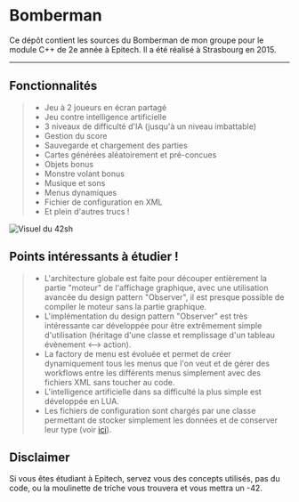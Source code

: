 Bomberman
===================

Ce dépôt contient les sources du Bomberman de mon groupe pour le module C++ de 2e année à Epitech.
Il a été réalisé à Strasbourg en 2015.

----------

Fonctionnalités
-------------

> - Jeu à 2 joueurs en écran partagé
> - Jeu contre intelligence artificielle
> - 3 niveaux de difficulté d'IA (jusqu'à un niveau imbattable)
> - Gestion du score
> - Sauvegarde et chargement des parties
> - Cartes générées aléatoirement et pré-concues
> - Objets bonus
> - Monstre volant bonus
> - Musique et sons
> - Menus dynamiques
> - Fichier de configuration en XML
> - Et plein d'autres trucs !

![Visuel du 42sh](http://antoine.buchser.fr/uploads/projects/thumbnails/bomberman.jpg)

Points intéressants à étudier !
-------------

> - L'architecture globale est faite pour découper entièrement la partie "moteur" de l'affichage graphique, avec une utilisation avancée du design pattern "Observer", il est presque possible de compiler le moteur sans la partie graphique.
> - L'implémentation du design pattern "Observer" est très intéressante car développée pour être extrêmement simple d'utilisation (héritage d'une classe et remplissage d'un tableau évènement <--> action).
> - La factory de menu est évoluée et permet de créer dynamiquement tous les menus que l'on veut et de gérer des workflows entre les différents menus simplement avec des fichiers XML sans toucher au code.
> - L'intelligence artificielle dans sa difficulté la plus simple est développée en LUA.
> - Les fichiers de configuration sont chargés par une classe permettant de stocker simplement les données et de conserver leur type (voir [ici](https://bitbucket.org/AntwaneB/awesome-c-configuration-class)).

Disclaimer
-------------

Si vous êtes étudiant à Epitech, servez vous des concepts utilisés, pas du code, ou la moulinette de triche vous trouvera et vous mettra un -42.